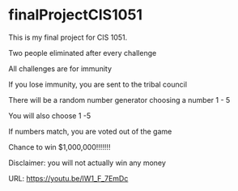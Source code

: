 # finalProjectCIS1051
This is my final project for CIS 1051.

Two people eliminated after every challenge

All challenges are for immunity

If you lose immunity, you are sent to the tribal council

  There will be a random number generator choosing a number 1 - 5
  
  You will also choose 1 -5
  
  If numbers match, you are voted out of the game
  
Chance to win $1,000,000!!!!!!!

  Disclaimer: you will not actually win any money

URL: https://youtu.be/lW1_F_7EmDc


